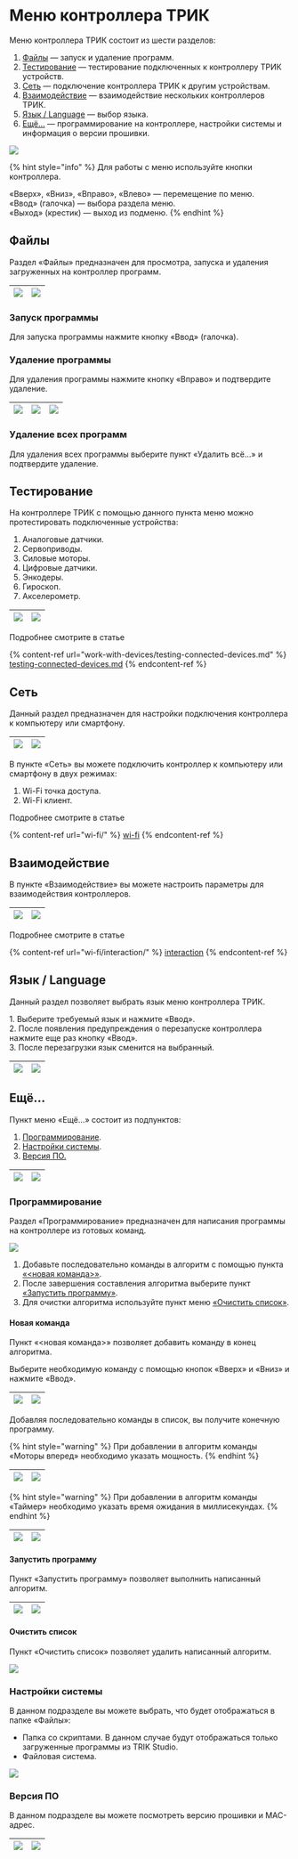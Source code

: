 # Меню контроллера ТРИК

Меню контроллера ТРИК состоит из шести разделов:

1. [Файлы](menu.md#files) — запуск и удаление программ.
2. [Тестирование](menu.md#testing) — тестирование подключенных к контроллеру ТРИК устройств.
3. [Сеть](menu.md#network) — подключение контроллера ТРИК к другим устройствам.
4. [Взаимодействие](menu.md#interaction) — взаимодействие нескольких контроллеров ТРИК.
5. [Язык / Language](menu.md#language) — выбор языка.
6. [Ещё…](menu.md#more) — программирование на контроллере, настройки системы и информация о версии прошивки.

![](<../.gitbook/assets/TRIK-Menu 01.png>)

{% hint style="info" %}
&#x20;Для работы с меню используйте кнопки контроллера.

«Вверх», «Вниз», «Вправо», «Влево» — перемещение по меню.\
«Ввод» (галочка) — выбора раздела меню.\
«Выход» (крестик) — выход из подменю.
{% endhint %}

## **Файлы** <a href="#files" id="files"></a>

Раздел «Файлы» предназначен для просмотра, запуска и удаления загруженных на контроллер программ.

| ![](<../.gitbook/assets/TRIK-Menu 01 (1).png>) | ![](<../.gitbook/assets/TRIK-Menu 31.png>) |
| ---------------------------------------------- | ------------------------------------------ |

### Запуск программы

Для запуска программы нажмите кнопку «Ввод» (галочка).

### Удаление программы

Для удаления программы нажмите кнопку «Вправо» и подтвердите удаление.

| ![](<../.gitbook/assets/TRIK-Menu 31.png>) | ![](<../.gitbook/assets/TRIK-Menu 32.png>) | ![](<../.gitbook/assets/TRIK-Menu 33.png>) |
| ------------------------------------------ | ------------------------------------------ | ------------------------------------------ |

### **Удаление всех программ**

Для удаления всех программы выберите пункт «Удалить всё...» и подтвердите удаление.

## **Тестирование** <a href="#testing" id="testing"></a>

На контроллере ТРИК с помощью данного пункта меню можно протестировать подключенные устройства:

1. Аналоговые датчики.
2. Сервоприводы.
3. Силовые моторы.
4. Цифровые датчики.
5. Энкодеры.
6. Гироскоп.
7. Акселерометр.

| ![](<../.gitbook/assets/TRIK-Menu 02.png>) | ![](<../.gitbook/assets/TRIK-Menu 03.png>) |
| ------------------------------------------ | ------------------------------------------ |

Подробнее смотрите в статье

{% content-ref url="work-with-devices/testing-connected-devices.md" %}
[testing-connected-devices.md](work-with-devices/testing-connected-devices.md)
{% endcontent-ref %}



## **Сеть** <a href="#network" id="network"></a>

Данный раздел предназначен для настройки подключения контроллера к компьютеру или смартфону.

| ![](<../.gitbook/assets/TRIK-Menu 04.png>) | ![](<../.gitbook/assets/TRIK-Menu 05.png>) |
| ------------------------------------------ | ------------------------------------------ |

В пункте «Сеть» вы можете подключить контроллер к компьютеру или смартфону в двух режимах:

1. &#x20;Wi-Fi точка доступа.
2. &#x20;Wi-Fi клиент.

Подробнее смотрите в статье

{% content-ref url="wi-fi/" %}
[wi-fi](wi-fi/)
{% endcontent-ref %}



## **Взаимодействие** <a href="#interaction" id="interaction"></a>

В пункте «Взаимодействие» вы можете настроить параметры для взаимодействия контроллеров.

| ![](<../.gitbook/assets/TRIK-Menu 06.png>) | ![](<../.gitbook/assets/TRIK-Menu 07.png>) |
| ------------------------------------------ | ------------------------------------------ |

Подробнее смотрите в статье

{% content-ref url="wi-fi/interaction/" %}
[interaction](wi-fi/interaction/)
{% endcontent-ref %}



## **Язык / Language** <a href="#language" id="language"></a>

Данный раздел позволяет выбрать язык меню контроллера ТРИК.

1\. Выберите требуемый язык и нажмите «Ввод».\
2\. После появления предупреждения о перезапуске контроллера нажмите еще раз кнопку «Ввод».\
3\. После перезагрузки язык сменится на выбранный.

| ![](<../.gitbook/assets/TRIK-Menu 10.png>) | ![](<../.gitbook/assets/TRIK-Menu 09.png>) |
| ------------------------------------------ | ------------------------------------------ |

## **Ещё...** <a href="#more" id="more"></a>

Пункт меню «Ещё…» состоит из подпунктов:

1. [Программирование](menu.md#programming).
2. [Настройки системы](menu.md#system-settings).
3. [Версия ПО.](menu.md#system-version)

| ![](<../.gitbook/assets/TRIK-Menu 11.png>) | ![](<../.gitbook/assets/TRIK-Menu 12.png>) |
| ------------------------------------------ | ------------------------------------------ |

### **Программирование** <a href="#programming" id="programming"></a>

Раздел «Программирование» предназначен для написания программы на контроллере из готовых команд.

![](<../.gitbook/assets/TRIK-Menu 14.png>)

1. Добавьте последовательно команды в алгоритм с помощью пункта [«<новая команда>»](menu.md#newcommand).
2. После завершения составления алгоритма выберите пункт [«Запустить программу»](menu.md#runprogram).
3. Для очистки алгоритма используйте пункт меню [«Очистить список»](menu.md#clear).

#### Новая команда <a href="#newcommand" id="newcommand"></a>

Пункт «<новая команда>» позволяет добавить команду в конец алгоритма.

Выберите необходимую команду с помощью кнопок «Вверх» и «Вниз» и нажмите «Ввод».

| ![](<../.gitbook/assets/TRIK-Menu 13 (1).png>) | ![](<../.gitbook/assets/TRIK-Menu 15 (2).png>) |
| ---------------------------------------------- | ---------------------------------------------- |

Добавляя последовательно команды в список, вы получите конечную программу.

{% hint style="warning" %}
При добавлении в алгоритм команды «Моторы вперед» необходимо указать мощность.
{% endhint %}

| ![](<../.gitbook/assets/TRIK-Menu 16 (1).png>) | ![](<../.gitbook/assets/TRIK-Menu 17.png>) |
| ---------------------------------------------- | ------------------------------------------ |

{% hint style="warning" %}
При добавлении в алгоритм команды «Таймер» необходимо указать время ожидания в миллисекундах.
{% endhint %}

| ![](<../.gitbook/assets/TRIK-Menu 19.png>) | ![](<../.gitbook/assets/TRIK-Menu 18.png>) |
| ------------------------------------------ | ------------------------------------------ |

#### Запустить программу <a href="#runprogram" id="runprogram"></a>

Пункт «Запустить программу» позволяет выполнить написанный алгоритм.

| ![](<../.gitbook/assets/TRIK-Menu 20.png>) | ![](<../.gitbook/assets/TRIK-Menu 21.png>) |
| ------------------------------------------ | ------------------------------------------ |

#### Очистить список <a href="#clear" id="clear"></a>

Пункт «Очистить список» позволяет удалить написанный алгоритм.

![](<../.gitbook/assets/TRIK-Menu 22.png>)

### **Настройки системы** <a href="#system-settings" id="system-settings"></a>

В данном подразделе вы можете выбрать, что будет отображаться в папке «Файлы»:

* Папка со скриптами. В данном случае будут отображаться только загруженные программы из TRIK Studio.
* Файловая система.

![](<../.gitbook/assets/TRIK-Menu 25.png>)

### **Версия ПО** <a href="#system-version" id="system-version"></a>

В данном подразделе вы можете посмотреть версию прошивки и MAC-адрес.

| ![](<../.gitbook/assets/TRIK-Menu 27.png>) | ![](<../.gitbook/assets/TRIK-Menu 28.png>) |
| ------------------------------------------ | ------------------------------------------ |
